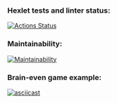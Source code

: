 ### Hexlet tests and linter status:
[![Actions Status](https://github.com/Gavrilov-Val/frontend-project-44/actions/workflows/hexlet-check.yml/badge.svg)](https://github.com/Gavrilov-Val/frontend-project-44/actions)

### Maintainability:
[![Maintainability](https://api.codeclimate.com/v1/badges/a91551c6cee72d63d553/maintainability)](https://codeclimate.com/github/Gavrilov-Val/frontend-project-44/maintainability)

### Brain-even game example:
[![asciicast](https://asciinema.org/a/g9zlo3OclableIAAGZM6JYjIl.svg)](https://asciinema.org/a/g9zlo3OclableIAAGZM6JYjIl)
